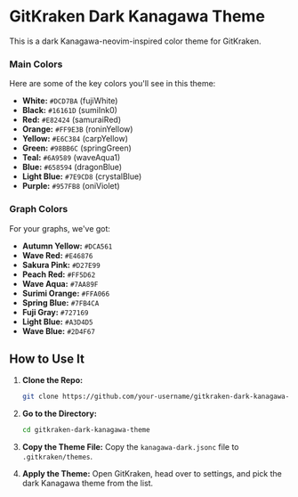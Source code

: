# GitKraken Dark Kanagawa Theme

This is a dark Kanagawa-neovim-inspired color theme for GitKraken.

### Main Colors

Here are some of the key colors you'll see in this theme:

- **White:** `#DCD7BA` (fujiWhite)
- **Black:** `#16161D` (sumiInk0)
- **Red:** `#E82424` (samuraiRed)
- **Orange:** `#FF9E3B` (roninYellow)
- **Yellow:** `#E6C384` (carpYellow)
- **Green:** `#98BB6C` (springGreen)
- **Teal:** `#6A9589` (waveAqua1)
- **Blue:** `#658594` (dragonBlue)
- **Light Blue:** `#7E9CD8` (crystalBlue)
- **Purple:** `#957FB8` (oniViolet)

### Graph Colors

For your graphs, we've got:

- **Autumn Yellow:** `#DCA561`
- **Wave Red:** `#E46876`
- **Sakura Pink:** `#D27E99`
- **Peach Red:** `#FF5D62`
- **Wave Aqua:** `#7AA89F`
- **Surimi Orange:** `#FFA066`
- **Spring Blue:** `#7FB4CA`
- **Fuji Gray:** `#727169`
- **Light Blue:** `#A3D4D5`
- **Wave Blue:** `#2D4F67`

## How to Use It

1. **Clone the Repo:**
   ```bash
   git clone https://github.com/your-username/gitkraken-dark-kanagawa-theme.git
   ```

2. **Go to the Directory:**
   ```bash
   cd gitkraken-dark-kanagawa-theme
   ```

3. **Copy the Theme File:**
   Copy the `kanagawa-dark.jsonc` file to `.gitkraken/themes`.

4. **Apply the Theme:**
   Open GitKraken, head over to settings, and pick the dark Kanagawa theme from the list.

